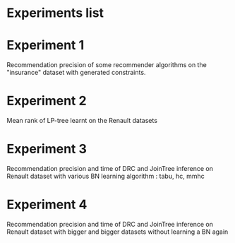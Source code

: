 # Experiments list

# Experiment 1

Recommendation precision of some recommender algorithms on the "insurance" dataset with generated constraints.

# Experiment 2

Mean rank of LP-tree learnt on the Renault datasets

# Experiment 3

Recommendation precision and time of DRC and JoinTree inference on Renault dataset with various BN learning algorithm : tabu, hc, mmhc

# Experiment 4

Recommendation precision and time of DRC and JoinTree inference on Renault dataset with bigger and bigger datasets without learning a BN again
